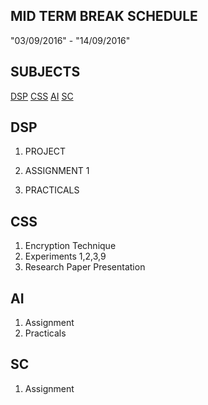 


## MID TERM BREAK SCHEDULE

"03/09/2016" - "14/09/2016"

## SUBJECTS
[DSP](https://github.com/FrCRCECompsInterns/Final-Year-Computers/blob/master/unit_test_one.md#dsp)
[CSS](https://github.com/FrCRCECompsInterns/Final-Year-Computers/blob/master/unit_test_one.md#css)
[AI](https://github.com/FrCRCECompsInterns/Final-Year-Computers/blob/master/unit_test_one.md#ai)
[SC](https://github.com/FrCRCECompsInterns/Final-Year-Computers/blob/master/unit_test_one.md#sc)

## DSP
1. PROJECT 

2. ASSIGNMENT 1

3. PRACTICALS

## CSS
1. Encryption Technique
2. Experiments 1,2,3,9
3. Research Paper Presentation
    
## AI
1. Assignment
2. Practicals
    
## SC
1. Assignment
